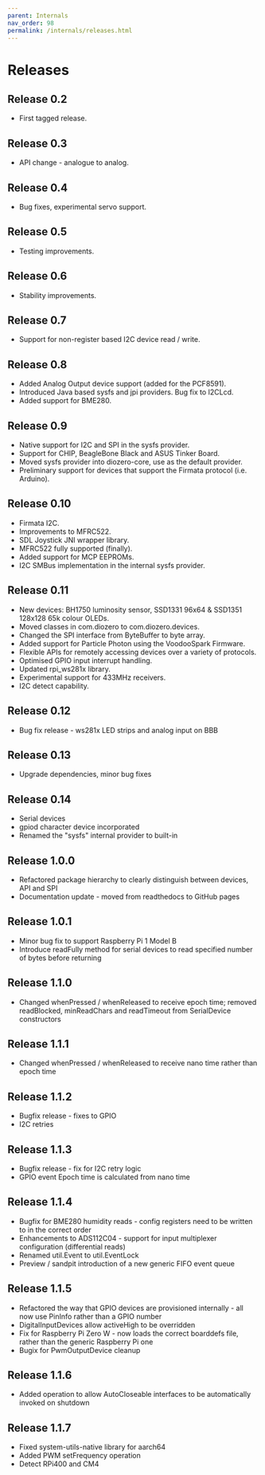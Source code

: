 ```yaml
---
parent: Internals
nav_order: 98
permalink: /internals/releases.html
---
```


# Releases

## Release 0.2

+ First tagged release.

## Release 0.3

+ API change - analogue to analog.

## Release 0.4

+ Bug fixes, experimental servo support.

## Release 0.5

+ Testing improvements.

## Release 0.6

+ Stability improvements.

## Release 0.7

+ Support for non-register based I2C device read / write.

## Release 0.8

+ Added Analog Output device support (added for the PCF8591).
+ Introduced Java based sysfs and jpi providers. Bug fix to I2CLcd.
+ Added support for BME280.

## Release 0.9

+ Native support for I2C and SPI in the sysfs provider.
+ Support for CHIP, BeagleBone Black and ASUS Tinker Board.
+ Moved sysfs provider into diozero-core, use as the default provider.
+ Preliminary support for devices that support the Firmata protocol (i.e. Arduino).

## Release 0.10

+ Firmata I2C.
+ Improvements to MFRC522.
+ SDL Joystick JNI wrapper library.
+ MFRC522 fully supported (finally).
+ Added support for MCP EEPROMs.
+ I2C SMBus implementation in the internal sysfs provider.

## Release 0.11

+ New devices: BH1750 luminosity sensor, SSD1331 96x64 & SSD1351 128x128 65k colour OLEDs.
+ Moved classes in com.diozero to com.diozero.devices.
+ Changed the SPI interface from ByteBuffer to byte array.
+ Added support for Particle Photon using the VoodooSpark Firmware.
+ Flexible APIs for remotely accessing devices over a variety of protocols.
+ Optimised GPIO input interrupt handling.
+ Updated rpi_ws281x library.
+ Experimental support for 433MHz receivers.
+ I2C detect capability.

## Release 0.12

+ Bug fix release - ws281x LED strips and analog input on BBB

## Release 0.13

+ Upgrade dependencies, minor bug fixes

## Release 0.14

+ Serial devices
+ gpiod character device incorporated
+ Renamed the "sysfs" internal provider to built-in

## Release 1.0.0

+ Refactored package hierarchy to clearly distinguish between devices, API and SPI
+ Documentation update - moved from readthedocs to GitHub pages

## Release 1.0.1

+ Minor bug fix to support Raspberry Pi 1 Model B
+ Introduce readFully method for serial devices to read specified number of bytes before returning

## Release 1.1.0

+ Changed whenPressed / whenReleased to receive epoch time; removed readBlocked, minReadChars and readTimeout from SerialDevice constructors

## Release 1.1.1

+ Changed whenPressed / whenReleased to receive nano time rather than epoch time

## Release 1.1.2

+ Bugfix release - fixes to GPIO
+ I2C retries

## Release 1.1.3

+ Bugfix release - fix for I2C retry logic
+ GPIO event Epoch time is calculated from nano time

## Release 1.1.4

+ Bugfix for BME280 humidity reads - config registers need to be written to in the correct order
+ Enhancements to ADS112C04 - support for input multiplexer configuration (differential reads)
+ Renamed util.Event to util.EventLock
+ Preview / sandpit introduction of a new generic FIFO event queue

## Release 1.1.5

+ Refactored the way that GPIO devices are provisioned internally - all now use PinInfo rather than a GPIO number
+ DigitalInputDevices allow activeHigh to be overridden
+ Fix for Raspberry Pi Zero W - now loads the correct boarddefs file, rather than the generic Raspberry Pi one
+ Bugix for PwmOutputDevice cleanup


## Release 1.1.6

+ Added operation to allow AutoCloseable interfaces to be automatically invoked on shutdown

## Release 1.1.7

+ Fixed system-utils-native library for aarch64
+ Added PWM setFrequency operation
+ Detect RPi400 and CM4
